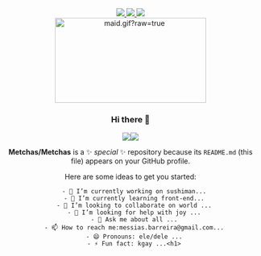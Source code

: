 <div align="center">
  <a href="https://github.com/vn7n24fzkq/github-profile-summary-cards">
    <img src="https://github-profile-summary-cards.vercel.app/api/cards/profile-details?username=Metchas&theme=github" />
  </a>
  <a href="https://github.com/vn7n24fzkq/github-profile-summary-cards">
    <img src="https://github-profile-summary-cards.vercel.app/api/cards/stats?username=Metchas&theme=github" />
  </a>
  <a href="https://github.com/vn7n24fzkq/github-profile-summary-cards">
    <img src="https://github-profile-summary-cards.vercel.app/api/cards/repos-per-language?username=Metchas&theme=github" />
  </a>
</div>

<div align="center">
  <img data-target="animated-image.replacedImage" alt="maid.gif?raw=true" class="AnimatedImagePlayer-animatedImage" src="https://github.com/miluluyo/photo_gallery/raw/master/maid.gif?raw=true" width="300" height="169" style="display: block; opacity: 1;">
</div>


<!-- ![Metchas GitHub stats](https://github-readme-stats.vercel.app/api?username=Metchas&show_icons=true&theme=ayu-mirage) -->



<div align="center">



### Hi there 👋


[<img src = "https://img.shields.io/badge/instagram-%23E4405F.svg?&style=for-the-badge&logo=instagram&logoColor=black">](https://www.instagram.com/messiasbarreira)[<img src = "https://img.shields.io/badge/facebook-%231877F2.svg?&style=for-the-badge&logo=facebook&logoColor=black">](https://www.facebook.com/messias.ribeiro.31)

**Metchas/Metchas** is a ✨ _special_ ✨ repository because its `README.md` (this file) appears on your GitHub profile.

Here are some ideas to get you started:

      - 🔭 I’m currently working on sushiman...
      - 🌱 I’m currently learning front-end...
      - 👯 I’m looking to collaborate on world ...
      - 🤔 I’m looking for help with joy ...
      - 💬 Ask me about all ...
      - 📫 How to reach me:messias.barreira@gmail.com...
      - 😄 Pronouns: ele/dele ...
      - ⚡ Fun fact: kgay ...<h1>

